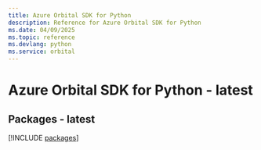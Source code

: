 ```yaml
---
title: Azure Orbital SDK for Python
description: Reference for Azure Orbital SDK for Python
ms.date: 04/09/2025
ms.topic: reference
ms.devlang: python
ms.service: orbital
---
```

# Azure Orbital SDK for Python - latest
## Packages - latest
[!INCLUDE [packages](orbital-index.md)]